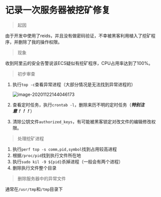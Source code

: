 # 记录一次服务器被挖矿修复

> 起因

由于开发中使用了reids，并且没有做密码验证，不幸被黑客利用植入了挖矿程序，并删除了我的操作权限。

> 现象

收到阿里云的安全告警说该ECS疑似有挖矿程序，CPU占用率达到了100%。

> 初步审查

1. 执行`top -c`查看异常进程（大部分情况是无法找到异常进程的）

   ![image-20201122144046173](http://oss-blog.myjerry.cn/image-20201122144046173.png)

2. 查看定时任务，执行`crontab -l`，删除来历不明的定时任务（***特别注意！！！***）

3. 清除公钥文件`authorized_keys`，有可能被黑客锁定对改文件的编辑修改权限。

> 处理挖矿进程

1. 执行`perf top -s comm,pid,symbol`找到占用较高进程
2. 根据`/proc/pid`找到执行文件所在地
3. 执行`sudo kil -9 ${pid}`杀掉进程（一般会有两个进程）
4. 删除执行文件整个目录

> 删除服务器中的异常文件

通常在`/usr/tmp`和`/tmp`目录下